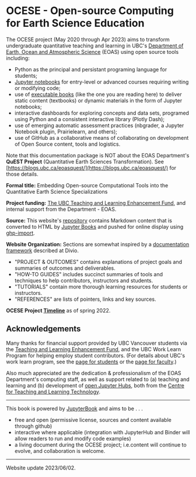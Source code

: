 
# OCESE - Open-source Computing for Earth Science Education

The OCESE project (May 2020 through Apr 2023) aims to transform undergraduate quantitative teaching and learning in UBC's [Department of Earth, Ocean and Atmospheric Science](https://www.eoas.ubc.ca) (EOAS) using open source tools including:

* Python as the principal and persistant programing language for students;
* [Jupyter notebooks](https://www.jupyter.org) for entry-level or advanced courses requiring writing or modifying code;
* use of [executable books](https://executablebooks.org/en/latest/) (like the one you are reading here) to deliver static content (textbooks) or dynamic materials in the form of Jupyter notebooks;
* interactive dashboards for exploring concepts and data sets, programed using Python and a consistent interactive library (Plotly Dash);
* use of emerging automatic assessment practices (nbgrader, a Jupyter Notebook plugin, Prairielearn, and others);
* use of GitHub as a collaborative means of collaborating on development of Open Source content, tools and logistics.

Note that this documentation package is NOT about the EOAS Department's **QuEST Project** (Quantitative Earth Sciences Transformation). See [https://blogs.ubc.ca/eoasquest/](https://blogs.ubc.ca/eoasquest/) for those details.

**Formal title:** Embedding Open-source Computational Tools into the Quantitative Earth Science Specializations

**Project funding:** [The UBC Teaching and Learning Enhancement Fund](https://tlef.ubc.ca/funded-proposals/entry/714/), and internal support from the Department - EOAS.

**Source:** This website's [repository](https://github.com/eoas-ubc/eoas-ubc.github.io) contains Markdown content that is converted to HTML by [Jupyter Books](https://jupyterbook.org/intro.html) and pushed for online display using [ghp-import](https://pypi.org/project/ghp-import/).

**Website Organization:** Sections are somewhat inspired by a [documentation framework](https://documentation.divio.com/) described at Divio.

* "PROJECT & OUTCOMES" contains explanations of project goals and summaries of outcomes and deliverables.
* "HOW-TO GUIDES" includes succinct summaries of tools and techniques to help contributors, instructors and students.
* "TUTORIALS" contain more thorough learning resources for students or instructors.
* "REFERENCES" are lists of pointers, links and key sources.

**OCESE Project <a href="files/timeline.pdf"> Timeline</a>** as of spring 2022.

## Acknowledgements

Many thanks for financial support provided by UBC Vancouver students via the [Teaching and Learning Enhancement Fund](https://tlef.ubc.ca/), and the UBC Work Learn Program for helping employ student contributors. (For details about UBC's work learn program, see the [page for students](https://students.ubc.ca/career/ubc-experiences/work-learn-program) or the [page for faculty](https://facultystaff.students.ubc.ca/student-affairs/ubc-career-centre/work-learn).)

Also much appreciated are the dedication & professionalism of the EOAS Department's computing staff, as well as support related to (a) teaching and learning and (b) development of [open Jupyter Hubs](https://lthub.ubc.ca/guides/jupyterhub-instructor-guide/), both from the [Centre for Teaching and Learning Technology](https://ctlt.ubc.ca/).


---

This book is powered by [JupyterBook](https://jupyterbook.org) and aims to be . . .

* free and open (permissive license, sources and content available through github)
* interactive where applicable (integration with JupyterHub and Binder will allow readers to run and modify code examples)
* a living document during the OCESE project; i.e.content will continue to evolve, and collaboration is welcome.

---

Website update 2023/06/02.
